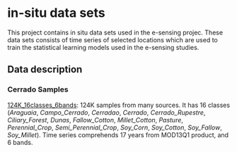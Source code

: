 # in-situ data sets
This project contains in situ data sets used in the e-sensing projec. These data sets consists of time series of selected locations which are used to train the statistical learning models used in the e-sensing studies.

## Data description
### Cerrado Samples
[124K_16classes_6bands](cerrado/samples/): 124K samples from many sources. It has 16 classes (_Araguaia_, _Campo\_Cerrado_, _Cerradao_, _Cerrado_, _Cerrado\_Rupestre_, _Ciliary\_Forest_, _Dunas_, _Fallow_Cotton_, _Millet\_Cotton_, _Pasture_, _Perennial\_Crop_, _Semi\_Perennial\_Crop_, _Soy\_Corn_, _Soy\_Cotton_, _Soy\_Fallow_, _Soy\_Millet_). Time series comprehends 17 years from MOD13Q1 product, and 6 bands.
